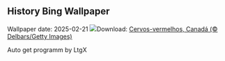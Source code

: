 ## History Bing Wallpaper
Wallpaper date: 2025-02-21
![](https://www.bing.com/th?id=OHR.CanadaDeer_PT-BR4320223616_UHD.jpg&w=1000)Download: [Cervos-vermelhos, Canadá (© Delbars/Getty Images)](https://www.bing.com/th?id=OHR.CanadaDeer_PT-BR4320223616_UHD.jpg)

Auto get programm by LtgX
